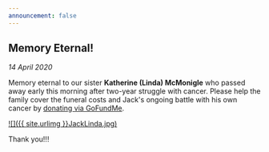 ```yaml
---
announcement: false
---
```


## Memory Eternal!

_14 April 2020_

Memory eternal to our sister **Katherine (Linda) McMonigle** who passed away early this morning after two-year struggle with cancer.
Please help the family cover the funeral costs and Jack's ongoing battle with his own cancer by [donating via GoFundMe](https://www.gofundme.com/f/help-the-mcmonigles-overcome-cancer).

[![]({{ site.urlimg }}JackLinda.jpg)](https://www.gofundme.com/f/help-the-mcmonigles-overcome-cancer)

Thank you!!!
